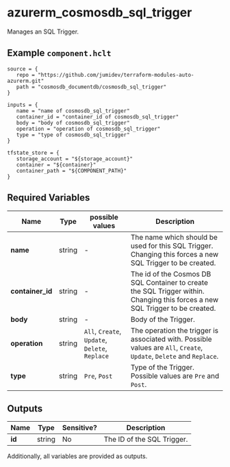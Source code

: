 # azurerm_cosmosdb_sql_trigger

Manages an SQL Trigger.

## Example `component.hclt`

```hcl
source = {
   repo = "https://github.com/jumidev/terraform-modules-auto-azurerm.git"   
   path = "cosmosdb_documentdb/cosmosdb_sql_trigger"   
}

inputs = {
   name = "name of cosmosdb_sql_trigger"   
   container_id = "container_id of cosmosdb_sql_trigger"   
   body = "body of cosmosdb_sql_trigger"   
   operation = "operation of cosmosdb_sql_trigger"   
   type = "type of cosmosdb_sql_trigger"   
}

tfstate_store = {
   storage_account = "${storage_account}"   
   container = "${container}"   
   container_path = "${COMPONENT_PATH}"   
}

```

## Required Variables

| Name | Type |  possible values |  Description |
| ---- | --------- |  ----------- | ----------- |
| **name** | string |  -  |  The name which should be used for this SQL Trigger. Changing this forces a new SQL Trigger to be created. | 
| **container_id** | string |  -  |  The id of the Cosmos DB SQL Container to create the SQL Trigger within. Changing this forces a new SQL Trigger to be created. | 
| **body** | string |  -  |  Body of the Trigger. | 
| **operation** | string |  `All`, `Create`, `Update`, `Delete`, `Replace`  |  The operation the trigger is associated with. Possible values are `All`, `Create`, `Update`, `Delete` and `Replace`. | 
| **type** | string |  `Pre`, `Post`  |  Type of the Trigger. Possible values are `Pre` and `Post`. | 



## Outputs

| Name | Type | Sensitive? | Description |
| ---- | ---- | --------- | --------- |
| **id** | string | No  | The ID of the SQL Trigger. | 

Additionally, all variables are provided as outputs.

